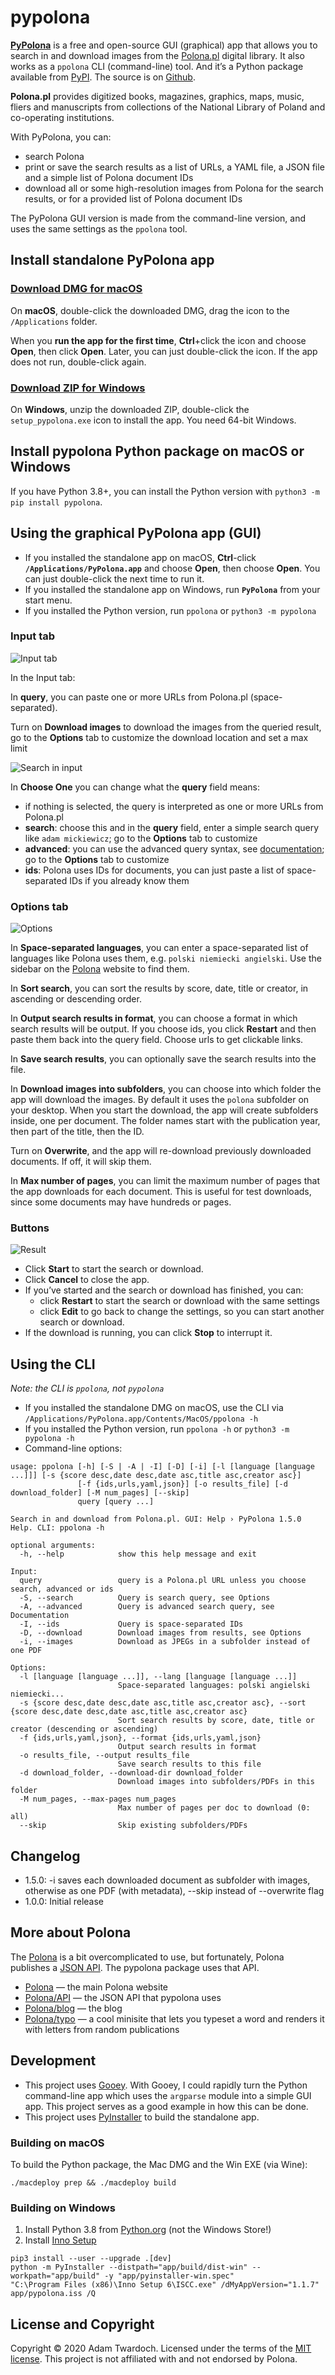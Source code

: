 # pypolona

**[PyPolona](https://twardoch.github.io/pypolona/)** is a free and open-source GUI (graphical) app that allows you to search in and download images from the [Polona.pl](https://polona.pl/) digital library. It also works as a `ppolona` CLI (command-line) tool. And it’s a Python package available from [PyPI](https://pypi.org/project/pypolona/). The source is on [Github](https://github.com/twardoch/pypolona).

**Polona.pl** provides digitized books, magazines, graphics, maps, music, fliers and manuscripts from collections of the National Library of Poland and co-operating institutions.

With PyPolona, you can:

- search Polona
- print or save the search results as a list of URLs, a YAML file, a JSON file and a simple list of Polona document IDs
- download all or some high-resolution images from Polona for the search results, or for a provided list of Polona document IDs

The PyPolona GUI version is made from the command-line version, and uses the same settings as the `ppolona` tool.

## Install standalone PyPolona app

### <a class="github-button btn btn-primary" href="https://github.com/twardoch/pypolona/raw/master/download/pypolona-mac.dmg" data-color-scheme="no-preference: dark; light: dark; dark: dark;" data-icon="octicon-download" data-size="large" aria-label="Download DMG for macOS">Download DMG for macOS</a>

On **macOS**, double-click the downloaded DMG, drag the icon to the `/Applications` folder.

When you **run the app for the first time**, **Ctrl**+click the icon and choose **Open**, then click **Open**. Later, you can just double-click the icon. If the app does not run, double-click again.

### <a class="github-button btn btn-primary" href="https://github.com/twardoch/pypolona/raw/master/download/pypolona-win.zip" data-color-scheme="no-preference: dark; light: dark; dark: dark;" data-icon="octicon-download" data-size="large" aria-label="Download ZIP for Windows">Download ZIP for Windows</a>

On **Windows**, unzip the downloaded ZIP, double-click the `setup_pypolona.exe` icon to install the app. You need 64-bit Windows.

## Install pypolona Python package on macOS or Windows

If you have Python 3.8+, you can install the Python version with `python3 -m pip install pypolona`.

## Using the graphical PyPolona app (GUI)

- If you installed the standalone app on macOS, **Ctrl**-click **`/Applications/PyPolona.app`** and choose **Open**, then choose **Open**. You can just double-click the next time to run it.
- If you installed the standalone app on Windows, run **`PyPolona`** from your start menu.
- If you installed the Python version, run `ppolona` or `python3 -m pypolona`

### Input tab

![Input tab](https://raw.githubusercontent.com/twardoch/pypolona/master/docs/img/pypolona_url.png)

In the Input tab:

In **query**, you can paste one or more URLs from Polona.pl (space-separated).

Turn on **Download images** to download the images from the queried result, go to the **Options** tab to customize the download location and set a max limit

![Search in input](https://raw.githubusercontent.com/twardoch/pypolona/master/docs/img/pypolona_search.png)

In **Choose One** you can change what the **query** field means:

- if nothing is selected, the query is interpreted as one or more URLs from Polona.pl
- **search**: choose this and in the **query** field, enter a simple search query like `adam mickiewicz`; go to the **Options** tab to customize
- **advanced**: you can use the advanced query syntax, see [documentation](https://polona.pl/api/entities/); go to the **Options** tab to customize
- **ids**: Polona uses IDs for documents, you can just paste a list of space-separated IDs if you already know them

### Options tab

![Options](https://raw.githubusercontent.com/twardoch/pypolona/master/docs/img/pypolona_options.png)

In **Space-separated languages**, you can enter a space-separated list of languages like Polona uses them, e.g. `polski niemiecki angielski`. Use the sidebar on the [Polona](https://polona.pl) website to find them.

In **Sort search**, you can sort the results by score, date, title or creator, in ascending or descending order.

In **Output search results in format**, you can choose a format in which search results will be output. If you choose ids, you click **Restart** and then paste them back into the query field. Choose urls to get clickable links.

In **Save search results**, you can optionally save the search results into the file.

In **Download images into subfolders**, you can choose into which folder the app will download the images. By default it uses the `polona` subfolder on your desktop. When you start the download, the app will create subfolders inside, one per document. The folder names start with the publication year, then part of the title, then the ID.

Turn on **Overwrite**, and the app will re-download previously downloaded documents. If off, it will skip them.

In **Max number of pages**, you can limit the maximum number of pages that the app downloads for each document. This is useful for test downloads, since some documents may have hundreds or pages.

### Buttons

![Result](https://raw.githubusercontent.com/twardoch/pypolona/master/docs/img/pypolona_result_urls.png)

- Click **Start** to start the search or download.
- Click **Cancel** to close the app.
- If you’ve started and the search or download has finished, you can:
  - click **Restart** to start the search or download with the same settings
  - click **Edit** to go back to change the settings, so you can start another search or download.
- If the download is running, you can click **Stop** to interrupt it.

## Using the CLI

_Note: the CLI is `ppolona`, not `pypolona`_

- If you installed the standalone DMG on macOS, use the CLI via `/Applications/PyPolona.app/Contents/MacOS/ppolona -h`
- If you installed the Python version, run `ppolona -h` or `python3 -m pypolona -h`
- Command-line options:

```
usage: ppolona [-h] [-S | -A | -I] [-D] [-i] [-l [language [language ...]]] [-s {score desc,date desc,date asc,title asc,creator asc}]
               [-f {ids,urls,yaml,json}] [-o results_file] [-d download_folder] [-M num_pages] [--skip]
               query [query ...]

Search in and download from Polona.pl. GUI: Help › PyPolona 1.5.0 Help. CLI: ppolona -h

optional arguments:
  -h, --help            show this help message and exit

Input:
  query                 query is a Polona.pl URL unless you choose search, advanced or ids
  -S, --search          Query is search query, see Options
  -A, --advanced        Query is advanced search query, see Documentation
  -I, --ids             Query is space-separated IDs
  -D, --download        Download images from results, see Options
  -i, --images          Download as JPEGs in a subfolder instead of one PDF

Options:
  -l [language [language ...]], --lang [language [language ...]]
                        Space-separated languages: polski angielski niemiecki...
  -s {score desc,date desc,date asc,title asc,creator asc}, --sort {score desc,date desc,date asc,title asc,creator asc}
                        Sort search results by score, date, title or creator (descending or ascending)
  -f {ids,urls,yaml,json}, --format {ids,urls,yaml,json}
                        Output search results in format
  -o results_file, --output results_file
                        Save search results to this file
  -d download_folder, --download-dir download_folder
                        Download images into subfolders/PDFs in this folder
  -M num_pages, --max-pages num_pages
                        Max number of pages per doc to download (0: all)
  --skip                Skip existing subfolders/PDFs
```
## Changelog

- 1.5.0: -i saves each downloaded document as subfolder with images, otherwise as one PDF (with metadata), --skip instead of --overwrite flag
- 1.0.0: Initial release

## More about Polona

The [Polona](https://polona.pl/) is a bit overcomplicated to use, but fortunately, Polona publishes a [JSON API](https://polona.pl/api/entities/). The pypolona package uses that API.

- [Polona](https://polona.pl/) — the main Polona website
- [Polona/API](https://polona.pl/api/entities/) — the JSON API that pypolona uses
- [Polona/blog](http://www.blog.polona.pl/) — the blog
- [Polona/typo](http://typo.polona.pl/en/) — a cool minisite that lets you typeset a word and renders it with letters from random publications

## Development

- This project uses [Gooey](https://github.com/chriskiehl/Gooey). With Gooey, I could rapidly turn the Python command-line app which uses the `argparse` module into a simple GUI app. This project serves as a good example in how this can be done.
- This project uses [PyInstaller](https://www.pyinstaller.org/) to build the standalone app.

### Building on macOS

To build the Python package, the Mac DMG and the Win EXE (via Wine):

```
./macdeploy prep && ./macdeploy build
```

### Building on Windows

1. Install Python 3.8 from [Python.org](https://www.python.org/) (not the Windows Store!)
2. Install [Inno Setup](https://jrsoftware.org/isinfo.php)

```
pip3 install --user --upgrade .[dev]
python -m PyInstaller --distpath="app/build/dist-win" --workpath="app/build" -y "app/pyinstaller-win.spec"
"C:\Program Files (x86)\Inno Setup 6\ISCC.exe" /dMyAppVersion="1.1.7" app/pypolona.iss /Q
```

## License and Copyright

Copyright © 2020 Adam Twardoch. Licensed under the terms of the [MIT license](./LICENSE). This project is not affiliated with and not endorsed by Polona.

<!-- Place this tag in your head or just before your close body tag. -->
<script async defer src="https://buttons.github.io/buttons.js"></script>


